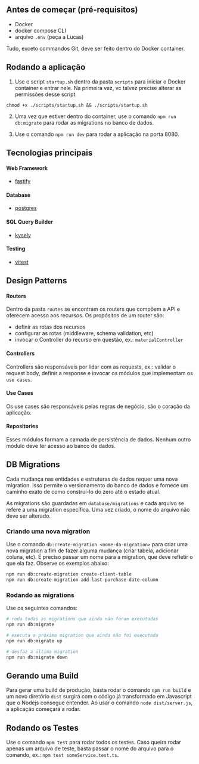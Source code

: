 ## Antes de começar (pré-requisitos)
- Docker
- docker compose CLI
- arquivo `.env` (peça a Lucas)

Tudo, exceto commandos Git, deve ser feito dentro do Docker container.

## Rodando a aplicação
1. Use o script `startup.sh` dentro da pasta `scripts` para iniciar o Docker container e entrar nele. Na primeira vez, vc talvez precise alterar as permissões desse script.

```
chmod +x ./scripts/startup.sh && ./scripts/startup.sh
```

2. Uma vez que estiver dentro do container, use o comando `npm run db:migrate` para rodar as migrations no banco de dados.

3. Use o comando `npm run dev` para rodar a aplicação na porta 8080.

## Tecnologias principais

#### Web Framework
- [fastify](https://fastify.dev/docs/latest/)

#### Database
- [postgres](https://www.postgresql.org/)

#### SQL Query Builder
- [kysely](https://kysely.dev/docs/intro)

#### Testing
- [vitest](https://vitest.dev/guide/)

## Design Patterns

#### Routers
Dentro da pasta `routes` se encontram os routers que compõem a API e oferecem acesso aos recursos. Os propósitos de um router são: 
- definir as rotas dos recursos
- configurar as rotas (middleware, schema validation, etc)
- invocar o Controller do recurso em questão, ex.: `materialController`

#### Controllers
Controllers são responsáveis por lidar com as requests, ex.: validar o request body, definir a response e invocar os módulos que implementam os `use cases`.

#### Use Cases
Os use cases são responsáveis pelas regras de negócio, são o coração da aplicação. 

#### Repositories
Esses módulos formam a camada de persistência de dados. Nenhum outro módulo deve ter acesso ao banco de dados.

## DB Migrations
Cada mudança nas entidades e estruturas de dados requer uma nova migration. Isso permite o versionamento do banco de dados e fornece um caminho exato de como construí-lo do zero até o estado atual. 

As migrations são guardadas em `database/migrations` e cada arquivo se refere a uma migration específica. Uma vez criado, o nome do arquivo não deve ser alterado.

### Criando uma nova migration

Use o comando `db:create-migration <nome-da-migration>` para criar uma nova migration a fim de fazer alguma mudança (criar tabela, adicionar coluna, etc). É preciso passar um nome para a migration, que deve refletir o que ela faz. Observe os exemplos abaixo:

```sh
npm run db:create-migration create-client-table
npm run db:create-migration add-last-purchase-date-column
```

### Rodando as migrations

Use os seguintes comandos:

```sh
# roda todas as migrations que ainda não foram executadas
npm run db:migrate 

# executa a próxima migration que ainda não foi executada
npm run db:migrate up

# desfaz a última migration
npm run db:migrate down
```

## Gerando uma Build
Para gerar uma build de produção, basta rodar o comando `npm run build` e um novo diretório `dist` surgirá com o código já transformado em Javascript que o Nodejs consegue entender. Ao usar o comando `node dist/server.js`, a aplicação começará a rodar.

## Rodando os Testes
Use o comando `npm test` para rodar todos os testes. Caso queira rodar apenas um arquivo de teste, basta passar o nome do arquivo para o comando, ex.: `npm test someService.test.ts`.
